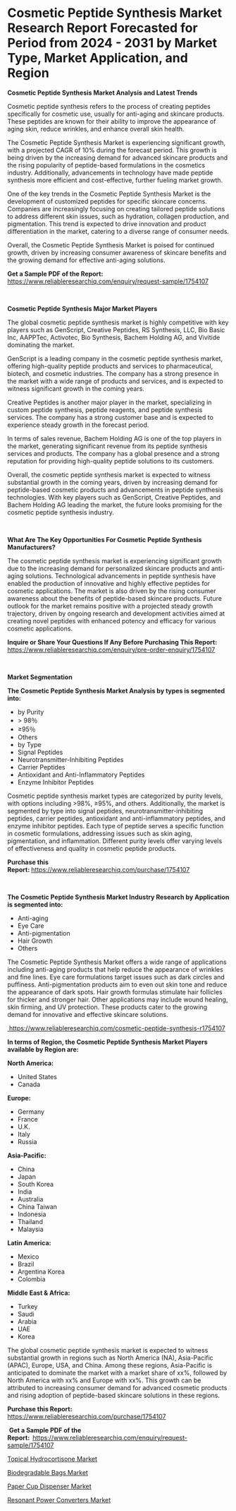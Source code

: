 <p><h1>Cosmetic Peptide Synthesis Market Research Report Forecasted for Period from 2024 -  2031 by Market Type, Market Application, and Region</h1></p><p><strong>Cosmetic Peptide Synthesis Market Analysis and Latest Trends</strong></p>
<p><p>Cosmetic peptide synthesis refers to the process of creating peptides specifically for cosmetic use, usually for anti-aging and skincare products. These peptides are known for their ability to improve the appearance of aging skin, reduce wrinkles, and enhance overall skin health.</p><p>The Cosmetic Peptide Synthesis Market is experiencing significant growth, with a projected CAGR of 10% during the forecast period. This growth is being driven by the increasing demand for advanced skincare products and the rising popularity of peptide-based formulations in the cosmetics industry. Additionally, advancements in technology have made peptide synthesis more efficient and cost-effective, further fueling market growth.</p><p>One of the key trends in the Cosmetic Peptide Synthesis Market is the development of customized peptides for specific skincare concerns. Companies are increasingly focusing on creating tailored peptide solutions to address different skin issues, such as hydration, collagen production, and pigmentation. This trend is expected to drive innovation and product differentiation in the market, catering to a diverse range of consumer needs.</p><p>Overall, the Cosmetic Peptide Synthesis Market is poised for continued growth, driven by increasing consumer awareness of skincare benefits and the growing demand for effective anti-aging solutions.</p></p>
<p><strong>Get a Sample PDF of the Report:&nbsp;</strong> <a href="https://www.reliableresearchiq.com/enquiry/request-sample/1754107">https://www.reliableresearchiq.com/enquiry/request-sample/1754107</a></p>
<p>&nbsp;</p>
<p><strong>Cosmetic Peptide Synthesis Major Market Players</strong></p>
<p><p>The global cosmetic peptide synthesis market is highly competitive with key players such as GenScript, Creative Peptides, RS Synthesis, LLC, Bio Basic Inc, AAPPTec, Activotec, Bio Synthesis, Bachem Holding AG, and Vivitide dominating the market. </p><p>GenScript is a leading company in the cosmetic peptide synthesis market, offering high-quality peptide products and services to pharmaceutical, biotech, and cosmetic industries. The company has a strong presence in the market with a wide range of products and services, and is expected to witness significant growth in the coming years.</p><p>Creative Peptides is another major player in the market, specializing in custom peptide synthesis, peptide reagents, and peptide synthesis services. The company has a strong customer base and is expected to experience steady growth in the forecast period.</p><p>In terms of sales revenue, Bachem Holding AG is one of the top players in the market, generating significant revenue from its peptide synthesis services and products. The company has a global presence and a strong reputation for providing high-quality peptide solutions to its customers.</p><p>Overall, the cosmetic peptide synthesis market is expected to witness substantial growth in the coming years, driven by increasing demand for peptide-based cosmetic products and advancements in peptide synthesis technologies. With key players such as GenScript, Creative Peptides, and Bachem Holding AG leading the market, the future looks promising for the cosmetic peptide synthesis industry.</p></p>
<p>&nbsp;</p>
<p><strong>What Are The Key Opportunities For Cosmetic Peptide Synthesis Manufacturers?</strong></p>
<p><p>The cosmetic peptide synthesis market is experiencing significant growth due to the increasing demand for personalized skincare products and anti-aging solutions. Technological advancements in peptide synthesis have enabled the production of innovative and highly effective peptides for cosmetic applications. The market is also driven by the rising consumer awareness about the benefits of peptide-based skincare products. Future outlook for the market remains positive with a projected steady growth trajectory, driven by ongoing research and development activities aimed at creating novel peptides with enhanced potency and efficacy for various cosmetic applications.</p></p>
<p><strong>Inquire or Share Your Questions If Any Before Purchasing This Report:</strong> <a href="https://www.reliableresearchiq.com/enquiry/pre-order-enquiry/1754107">https://www.reliableresearchiq.com/enquiry/pre-order-enquiry/1754107</a></p>
<p>&nbsp;</p>
<p><strong>Market Segmentation</strong></p>
<p><strong>The Cosmetic Peptide Synthesis Market Analysis by types is segmented into:</strong></p>
<p><ul><li>by Purity</li><li>> 98％</li><li>≥95％</li><li>Others</li><li>by Type</li><li>Signal Peptides</li><li>Neurotransmitter-Inhibiting Peptides</li><li>Carrier Peptides</li><li>Antioxidant and Anti-Inflammatory Peptides</li><li>Enzyme Inhibitor Peptides</li></ul></p>
<p><p>Cosmetic peptide synthesis market types are categorized by purity levels, with options including >98%, ≥95%, and others. Additionally, the market is segmented by type into signal peptides, neurotransmitter-inhibiting peptides, carrier peptides, antioxidant and anti-inflammatory peptides, and enzyme inhibitor peptides. Each type of peptide serves a specific function in cosmetic formulations, addressing issues such as skin aging, pigmentation, and inflammation. Different purity levels offer varying levels of effectiveness and quality in cosmetic peptide products.</p></p>
<p><strong>Purchase this Report:&nbsp;</strong><a href="https://www.reliableresearchiq.com/purchase/1754107">https://www.reliableresearchiq.com/purchase/1754107</a></p>
<p>&nbsp;</p>
<p><strong>The Cosmetic Peptide Synthesis Market Industry Research by Application is segmented into:</strong></p>
<p><ul><li>Anti-aging</li><li>Eye Care</li><li>Anti-pigmentation</li><li>Hair Growth</li><li>Others</li></ul></p>
<p><p>The Cosmetic Peptide Synthesis Market offers a wide range of applications including anti-aging products that help reduce the appearance of wrinkles and fine lines. Eye care formulations target issues such as dark circles and puffiness. Anti-pigmentation products aim to even out skin tone and reduce the appearance of dark spots. Hair growth formulas stimulate hair follicles for thicker and stronger hair. Other applications may include wound healing, skin firming, and UV protection. These products cater to the growing demand for innovative and effective skincare solutions.</p></p>
<p><a href="https://www.reliableresearchiq.com/cosmetic-peptide-synthesis-r1754107">&nbsp;https://www.reliableresearchiq.com/cosmetic-peptide-synthesis-r1754107</a></p>
<p><strong>In terms of Region, the Cosmetic Peptide Synthesis Market Players available by Region are:</strong></p>
<p>
    <p> <strong> North America: </strong>
        <ul>
            <li>United States</li>
            <li>Canada</li>
        </ul>
        </p> 
    <p> <strong> Europe: </strong>
        <ul>
            <li>Germany</li>
            <li>France</li>
            <li>U.K.</li>
            <li>Italy</li>
            <li>Russia</li>
        </ul>
        </p> 
    <p> <strong> Asia-Pacific: </strong>
        <ul>
            <li>China</li>
            <li>Japan</li>
            <li>South Korea</li>
            <li>India</li>
            <li>Australia</li>
            <li>China Taiwan</li>
            <li>Indonesia</li>
            <li>Thailand</li>
            <li>Malaysia</li>
        </ul>
        </p> 
    <p> <strong> Latin America: </strong>
        <ul>
            <li>Mexico</li>
            <li>Brazil</li>
            <li>Argentina Korea</li>
            <li>Colombia</li>
        </ul>
        </p> 
    <p> <strong> Middle East & Africa: </strong>
        <ul>
            <li>Turkey</li>
            <li>Saudi</li>
            <li>Arabia</li>
            <li>UAE</li>
            <li>Korea</li>
        </ul>
    </p>
    </p>
<p><p>The global cosmetic peptide synthesis market is expected to witness substantial growth in regions such as North America (NA), Asia-Pacific (APAC), Europe, USA, and China. Among these regions, Asia-Pacific is anticipated to dominate the market with a market share of xx%, followed by North America with xx% and Europe with xx%. This growth can be attributed to increasing consumer demand for advanced cosmetic products and rising adoption of peptide-based skincare solutions in these regions.</p></p>
<p><strong>Purchase this Report: </strong><a href="https://www.reliableresearchiq.com/purchase/1754107">https://www.reliableresearchiq.com/purchase/1754107</a></p>
<p>&nbsp;<strong>Get a Sample PDF of the Report:&nbsp;&nbsp;</strong><a href="https://www.reliableresearchiq.com/enquiry/request-sample/1754107">https://www.reliableresearchiq.com/enquiry/request-sample/1754107</a></p>
<p><strong></strong></p>
<p><p><a href="https://github.com/FredaSauer/Market-Research-Report-List-1/blob/main/topical-hydrocortisone-market.md">Topical Hydrocortisone Market</a></p><p><a href="https://github.com/arabintang013/Market-Research-Report-List-1/blob/main/biodegradable-bags-market.md">Biodegradable Bags Market</a></p><p><a href="https://github.com/hrhzhypq19/Market-Research-Report-List-1/blob/main/paper-cup-dispenser-market.md">Paper Cup Dispenser Market</a></p><p><a href="https://github.com/kishanagarner91/Market-Research-Report-List-1/blob/main/resonant-power-converters-market.md">Resonant Power Converters Market</a></p></p>
